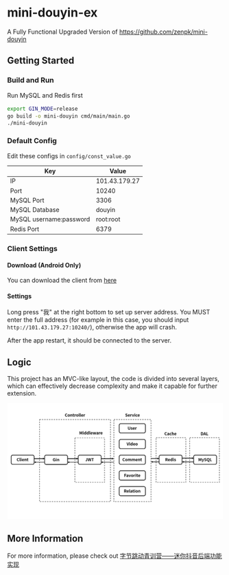 # mini-douyin-ex
A Fully Functional Upgraded Version of https://github.com/zenpk/mini-douyin

## Getting Started

### Build and Run

Run MySQL and Redis first

```sh
export GIN_MODE=release
go build -o mini-douyin cmd/main/main.go
./mini-douyin
```

### Default Config

Edit these configs in `config/const_value.go`

| Key                     | Value         |
| ----------------------- | ------------- |
| IP                      | 101.43.179.27 |
| Port                    | 10240         |
| MySQL Port              | 3306          |
| MySQL Database          | douyin        |
| MySQL username:password | root:root     |
| Redis Port              | 6379          |

### Client Settings

#### Download (Android Only)

You can download the client from [here](https://github.com/zenpk/mini-douyin-ex/raw/main/README/app-release.apk)

#### Settings

Long press "我" at the right bottom to set up server address. You MUST enter the full address (for example in this case, you should input `http://101.43.179.27:10240/`), otherwise the app will crash.

After the app restart, it should be connected to the server.

## Logic

This project has an MVC-like layout, the code is divided into several layers, which can effectively decrease complexity and make it capable for further extension.

![logic](./README/logic.png)

## More Information

For more information, please check out [字节跳动青训营——迷你抖音后端功能实现](https://zenpk.vercel.app/mini-douyin)